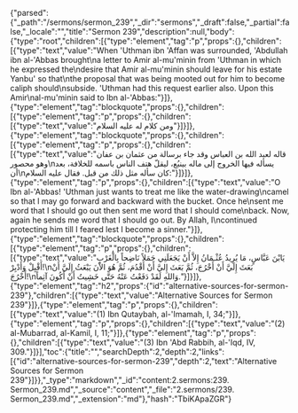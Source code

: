 {"parsed":{"_path":"/sermons/sermon_239","_dir":"sermons","_draft":false,"_partial":false,"_locale":"","title":"Sermon 239","description":null,"body":{"type":"root","children":[{"type":"element","tag":"p","props":{},"children":[{"type":"text","value":"When 'Uthman ibn 'Affan was surrounded, 'Abdullah ibn al-'Abbas brought\na letter to Amir al-mu'minin from 'Uthman in which he expressed the\ndesire that Amir al-mu'minin should leave for his estate Yanbu' so that\nthe proposal that was being mooted out for him to become caliph should\nsubside. 'Uthman had this request earlier also. Upon this Amir\nal-mu'minin said to Ibn al-'Abbas:"}]},{"type":"element","tag":"blockquote","props":{},"children":[{"type":"element","tag":"p","props":{},"children":[{"type":"text","value":"ومن كلام له عليه السلام"}]}]},{"type":"element","tag":"blockquote","props":{},"children":[{"type":"element","tag":"p","props":{},"children":[{"type":"text","value":"قاله لعبد الله بن العباس وقد جاء برسالة من عثمان بن عفان وهو محصور\nيسأله فيها الخروج إلى ماله بينبُع، ليقلّ هتف الناس باسمه للخلافة، بعد أن\nكان سأله مثل ذلك من قبل. فقال عليه السلام:"}]}]},{"type":"element","tag":"p","props":{},"children":[{"type":"text","value":"O Ibn al-'Abbas! 'Uthman just wants to treat me like the water-drawing\ncamel so that I may go forward and backward with the bucket. Once he\nsent me word that I should go out then sent me word that I should come\nback. Now, again he sends me word that I should go out. By Allah, I\ncontinued protecting him till I feared lest I become a sinner."}]},{"type":"element","tag":"blockquote","props":{},"children":[{"type":"element","tag":"p","props":{},"children":[{"type":"text","value":"يَابْنَ عَبَّاسٍ، مَا يُرِيدُ عُثْـمَانُ إِلاَّ أَنْ يَجَعَلَنِي جَمَلاً نَاضِحاً بِالْغَرْبِ أَقْبِلْ وَأَدْبِرْ!\nبَعَثَ إِلَيَّ أَنْ أَخْرُجَ، ثُمَّ بَعَثَ إِليَّ أَنْ أَقْدُمَ، ثُمَّ هُوَ الاْنَ يَبْعَثُ إِلَيَّ أَنْ أَخْرُجَ!\nوَاللهِ لَقَدْ دَفَعْتُ عَنْهُ حَتَّى خَشِيتُ أَنْ أَكُونَ آثِماً."}]}]},{"type":"element","tag":"h2","props":{"id":"alternative-sources-for-sermon-239"},"children":[{"type":"text","value":"Alternative Sources for Sermon 239"}]},{"type":"element","tag":"p","props":{},"children":[{"type":"text","value":"(1) Ibn Qutaybah, al-'Imamah, I, 34;"}]},{"type":"element","tag":"p","props":{},"children":[{"type":"text","value":"(2) al-Mubarrad, al-Kamil, I, 11;"}]},{"type":"element","tag":"p","props":{},"children":[{"type":"text","value":"(3) Ibn 'Abd Rabbih, al-'Iqd, IV, 309."}]}],"toc":{"title":"","searchDepth":2,"depth":2,"links":[{"id":"alternative-sources-for-sermon-239","depth":2,"text":"Alternative Sources for Sermon 239"}]}},"_type":"markdown","_id":"content:2.sermons:239. Sermon_239.md","_source":"content","_file":"2.sermons/239. Sermon_239.md","_extension":"md"},"hash":"TbiKApaZGR"}